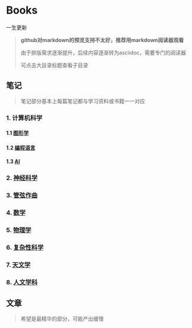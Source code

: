 # Books

一生更新

> **github对markdown的预览支持不太好，推荐用markdown阅读器观看**
>
> 由于排版需求逐渐提升，后续内容逐渐转为asciidoc，需要专门的阅读器
>
> 可点击大目录标题查看子目录

## 笔记

> 笔记部分基本上每篇笔记都与学习资料或书籍一一对应

### 1. 计算机科学

#### 1.1 [图形学](ComputerScience/graphics/readme.md)

#### 1.2 [编程语言](ComputerScience/ProgrammingLanguage/readme.md)

#### 1.3 [AI](ComputerScience/AI/readme.md)

### 2. [神经科学](NeuroScience/readme.md)

### 3. [管弦作曲](OrchestralComposition/readme.md)

### 4. [数学](Math/readme.md)

### 5. [物理学](Physics/readme.md)

### 6. [复杂性科学](Complexity/readme.md)

### 7. [天文学](Astronomy/readme.md)

### 8. [人文学科](Humanities/readme.md)

## 文章

> 希望是最精华的部分，可能产出缓慢
